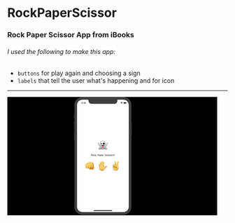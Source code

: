 # RockPaperScissor

### Rock Paper Scissor App from iBooks

###### I used the following to make this app:

+ `buttons` for play again and choosing a sign
+ `labels` that tell the user what's happening and for icon

---
![](Gif/RockPaperScissor.gif)